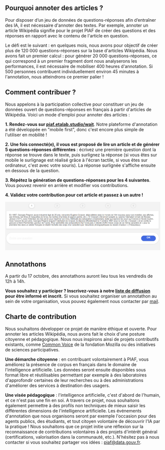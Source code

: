 ## Pourquoi annoter des articles ?
Pour disposer d’un jeu de données de questions-réponses afin d’entraîner des IA, il est nécessaire d'annoter des textes. Par exemple, annoter un article Wikipédia signifie pour le projet PIAF de créer des questions et des réponses en rapport avec le contenu de l'article en question.

Le défi est le suivant : en quelques mois, nous avons pour objectif de créer plus de 120 000 questions-réponses sur la base d'articles Wikipédia. Nous avons fait un premier calcul : pour générer 20 000 questions-réponses, ce qui correspond à un premier fragment dont nous analyserons les performances, il est nécessaire de mobiliser 400 heures d'annotation. Si 500 personnes contribuent individuellement environ 45 minutes à l'annotation, nous atteindrons ce premier palier !

## Comment contribuer ?
Nous appelons à la participation collective pour constituer un jeu de données ouvert de questions-réponses en français à partir d'articles de Wikipédia. Voici un mode d'emploi pour annoter des articles :

**1. Rendez-vous sur [piaf.etalab.studio/wait](https://etalab.github.io/piaf-site)**. Notre plateforme d'annotation a été développée en "mobile first", donc c'est encore plus simple de l'utiliser en mobilité !

**2. Une fois connecté(e), il vous est proposé de lire un article et de générer 5 questions-réponses différentes** : écrivez une première question dont la réponse se trouve dans le texte, puis surlignez la réponse (si vous êtes sur mobile le surlignage est réalisé grâce à l'écran tactile, si vous êtes sur ordinateur, c'est avec votre souris). La réponse surlignée s'affiche ensuite en dessous de la question.

**3. Répétez la génération de questions-réponses pour les 4 suivantes**. Vous pouvez revenir en arrière et modifier vos contributions.

**4. Validez votre contribution pour cet article et passez à un autre !**

![alt text](img/piano1.png "title")

## Annotathons
A partir du 17 octobre, des annotathons auront lieu tous les vendredis de 12h à 14h. 

**Vous souhaitez y participer ? Inscrivez-vous à notre [liste de diffusion](https://framaforms.org/edite-piaf-venez-creer-avec-nous-des-ia-francophones-1571693137) pour être informé et inscrit.**
Si vous souhaitez organiser un annotathon au sein de votre organisation, vous pouvez également nous contacter par [mail](mailto:piaf@data.gouv.fr).

## Charte de contribution
Nous souhaitons développer ce projet de manière éthique et ouverte. Pour annoter les articles Wikipédia, nous avons fait le choix d'une posture citoyenne et pédagogique. Nous nous inspirons ainsi de projets contributifs existants, comme [Common Voice](https://voice.mozilla.org) de la fondation Mozilla ou des initiatives de sciences participatives.

**Une démarche citoyenne** : en contribuant volontairement à PIAF, vous améliorez la présence de corpus en français dans le domaine de l'intelligence artificielle. Les données seront ensuite disponibles sous format libre et réutilisables permettant par exemple à des laboratoires d'approfondir certaines de leur recherches ou à des administrations d'améliorer des services à destination des usagers.

**Une visée pédagogique** : l'intelligence artificielle, c'est d'abord de l'humain, et ce n'est pas une fin en soi. A travers ce projet, nous souhaitons également permettre à des profils non techniques de mieux saisir les différentes dimensions de l'intelligence artificielle. Les événements d'annotation que nous organisons seront par exemple l'occasion pour des agents publics, des étudiants, et tout citoyen volontaire de découvrir l'IA par la pratique !
Nous souhaitons que ce projet initie une réflexion sur la reconnaissance de contributions volontaires à des projets d'intérêt général (certifications, valorisation dans la communauté, etc.). N'hésitez pas à nous contacter si vous souhaitez partager vos idées : [piaf@data.gouv.fr](mailto:piaf@data.gouv.fr).
